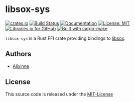 # libsox-sys

[![crates.io](https://img.shields.io/crates/v/libsox-sys.svg)](https://crates.io/crates/libsox-sys) [![Build Status](https://travis-ci.com/alixinne/libsox-sys.svg)](http://travis-ci.com/alixinne/libsox-sys) [![Documentation](https://img.shields.io/badge/docs-master-blue.svg)](https://alixinne.github.io/libsox-sys/) [![License: MIT](https://img.shields.io/badge/License-MIT-blue.svg)](https://opensource.org/licenses/MIT) [![Libraries.io for GitHub](https://img.shields.io/librariesio/github/alixinne/libsox-sys.svg)](https://libraries.io/alixinne/libsox-sys) [![Built with cargo-make](https://sagiegurari.github.io/cargo-make/assets/badges/cargo-make.svg)](https://sagiegurari.github.io/cargo-make)

`libsox-sys` is a Rust FFI crate providing bindings to
[libsox](http://sox.sourceforge.net/).

## Authors

* [Alixinne](https://github.com/alixinne)

## License

This source code is released under the [MIT-License](https://opensource.org/licenses/MIT)
